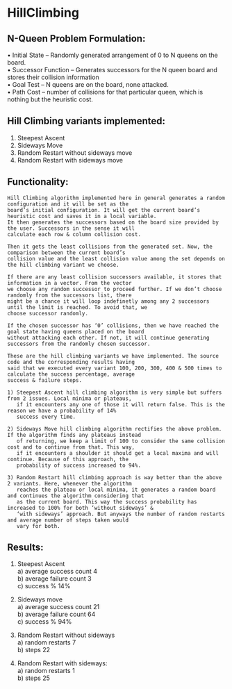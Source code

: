 # HillClimbing

N-Queen Problem Formulation:  
----------------------------  
  • Initial State       – Randomly generated arrangement of 0 to N queens on the board.  
  • Successor Function  – Generates successors for the N queen board and stores their collision information  
  • Goal Test           – N queens are on the board, none attacked.  
  • Path Cost           – number of collisions for that particular queen, which is nothing but the heuristic cost.  

Hill Climbing variants implemented:
-----------------------------------
  1) Steepest Ascent
  2) Sideways Move
  3) Random Restart without sideways move
  4) Random Restart with sideways move

Functionality:  
---------------------------------------------------------------------------------------------------------------------------------------- 
    Hill Climbing algorithm implemented here in general generates a random configuration and it will be set as the 
    board’s initial configuration. It will get the current board’s heuristic cost and saves it in a local variable.
    It then generates the successors based on the board size provided by the user. Successors in the sense it will 
    calculate each row & column collision cost.
    
    Then it gets the least collisions from the generated set. Now, the comparison between the current board’s 
    collision value and the least collision value among the set depends on the hill climbing variant we choose.
    
    If there are any least collision successors available, it stores that information in a vector. From the vector 
    we choose any random successor to proceed further. If we don’t choose randomly from the successors list, there 
    might be a chance it will loop indefinetly among any 2 successors until the limit is reached. To avoid that, we
    choose successor randomly.

    If the chosen successor has ‘0’ collisions, then we have reached the goal state having queens placed on the board
    without attacking each other. If not, it will continue generating successors from the randomly chosen successor.
    
    These are the hill climbing variants we have implemented. The source code and the corresponding results having 
    said that we executed every variant 100, 200, 300, 400 & 500 times to calculate the success percentage, average
    success & failure steps.
    
    1) Steepest Ascent hill climbing algorithm is very simple but suffers from 2 issues. Local minima or plateaus,
       if it encounters any one of those it will return false. This is the reason we have a probability of 14% 
       success every time.

    2) Sideways Move hill climbing algorithm rectifies the above problem. If the algorithm finds any plateaus instead
       of returning, we keep a limit of 100 to consider the same collision cost and to continue from that. This way, 
       if it encounters a shoulder it should get a local maxima and will continue. Because of this approach, the 
       probability of success increased to 94%.
    
    3) Random Restart hill climbing approach is way better than the above 2 variants. Here, whenever the algorithm 
       reaches the plateau or local minima, it generates a random board and continues the algorithm considering that 
       as the current board. This way the success probability has increased to 100% for both ‘without sideways’ & 
       ‘with sideways’ approach. But anyways the number of random restarts and average number of steps taken would 
       vary for both.

Results:
---------------------------------
1) Steepest Ascent  
	a) average success count  	        4  
	b) average failure count                3  
	c) success %      			14%

2) Sideways move  
	a) average success count  	        21  
	b) average failure count                64  
	c) success %      			94%  

3) Random Restart without sideways  
	a) random restarts 			 7  
	b) steps				22  

4) Random Restart with sideways:  
	a) random restarts 			 1  
	b) steps				25  
